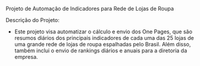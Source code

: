 Projeto de Automação de Indicadores para Rede de Lojas de Roupa

Descrição do Projeto:
- Este projeto visa automatizar o cálculo e envio dos One Pages, que são resumos diários dos principais indicadores de cada uma das 25 lojas de uma grande rede de lojas de roupa espalhadas pelo Brasil. Além disso, também inclui o envio de rankings diários e anuais para a diretoria da empresa.
